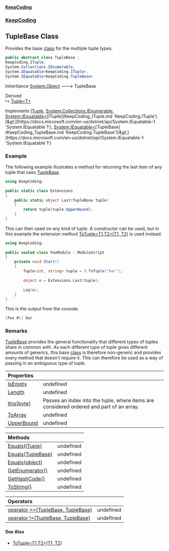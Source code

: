 #### [KeepCoding](index.md 'index')
### [KeepCoding](KeepCoding.md 'KeepCoding')
## TupleBase Class
Provides the base [class](https://docs.microsoft.com/en-us/dotnet/csharp/language-reference/keywords/class 'https://docs.microsoft.com/en-us/dotnet/csharp/language-reference/keywords/class') for the multiple tuple types.  
```csharp
public abstract class TupleBase :
KeepCoding.ITuple,
System.Collections.IEnumerable,
System.IEquatable<KeepCoding.ITuple>,
System.IEquatable<KeepCoding.TupleBase>
```

Inheritance [System.Object](https://docs.microsoft.com/en-us/dotnet/api/System.Object 'System.Object') &#129106; TupleBase  

Derived  
&#8627; [Tuple&lt;T&gt;](KeepCoding_Tuple_T_.md 'KeepCoding.Tuple&lt;T&gt;')  

Implements [ITuple](KeepCoding_ITuple.md 'KeepCoding.ITuple'), [System.Collections.IEnumerable](https://docs.microsoft.com/en-us/dotnet/api/System.Collections.IEnumerable 'System.Collections.IEnumerable'), [System.IEquatable&lt;](https://docs.microsoft.com/en-us/dotnet/api/System.IEquatable-1 'System.IEquatable`1')[ITuple](KeepCoding_ITuple.md 'KeepCoding.ITuple')[&gt;](https://docs.microsoft.com/en-us/dotnet/api/System.IEquatable-1 'System.IEquatable`1'), [System.IEquatable&lt;](https://docs.microsoft.com/en-us/dotnet/api/System.IEquatable-1 'System.IEquatable`1')[TupleBase](KeepCoding_TupleBase.md 'KeepCoding.TupleBase')[&gt;](https://docs.microsoft.com/en-us/dotnet/api/System.IEquatable-1 'System.IEquatable`1')  
### Example
The following example illustrates a method for returning the last item of any tuple that uses [TupleBase](KeepCoding_TupleBase.md 'KeepCoding.TupleBase').  
```csharp
using KeepCoding;  
  
public static class Extensions  
{  
    public static object Last(TupleBase tuple)  
    {  
        return tuple[tuple.UpperBound];  
    }  
}  
```
  
This can then used on any kind of tuple. A constructor can be used, but in this example the extension method [ToTuple&lt;T1,T2&gt;(T1, T2)](KeepCoding_TypeHelper_ToTuple_T1_T2_(T1_T2).md 'KeepCoding.TypeHelper.ToTuple&lt;T1,T2&gt;(T1, T2)') is used instead.  
```csharp
using KeepCoding;  
  
public sealed class FooModule : ModuleScript  
{  
    private void Start()  
    {  
        Tuple<int, string> tuple = 0.ToTuple("bar");  
          
        object o = Extensions.Last(tuple);  
          
        Log(o);  
    }  
}  
```
  
This is the output from the console.  
```csharp
[Foo #1] bar  
```
### Remarks
[TupleBase](KeepCoding_TupleBase.md 'KeepCoding.TupleBase') provides the general functionality that different types of tuples share in common with. As each different type of tuple gives different amounts of generics, this base [class](https://docs.microsoft.com/en-us/dotnet/csharp/language-reference/keywords/class 'https://docs.microsoft.com/en-us/dotnet/csharp/language-reference/keywords/class') is therefore non-generic and provides every method that doesn't require it. This can therefore be used as a way of passing in an ambiguous type of tuple.  
            

| Properties | |
| :--- | :--- |
| [IsEmpty](KeepCoding_TupleBase_IsEmpty.md 'KeepCoding.TupleBase.IsEmpty') | undefined<br/> |
| [Length](KeepCoding_TupleBase_Length.md 'KeepCoding.TupleBase.Length') | undefined<br/> |
| [this[byte]](KeepCoding_TupleBase_this_byte_.md 'KeepCoding.TupleBase.this[byte]') | Passes an index into the tuple, where items are considered ordered and part of an array.<br/> |
| [ToArray](KeepCoding_TupleBase_ToArray.md 'KeepCoding.TupleBase.ToArray') | undefined<br/> |
| [UpperBound](KeepCoding_TupleBase_UpperBound.md 'KeepCoding.TupleBase.UpperBound') | undefined<br/> |

| Methods | |
| :--- | :--- |
| [Equals(ITuple)](KeepCoding_TupleBase_Equals(KeepCoding_ITuple).md 'KeepCoding.TupleBase.Equals(KeepCoding.ITuple)') | undefined<br/> |
| [Equals(TupleBase)](KeepCoding_TupleBase_Equals(KeepCoding_TupleBase).md 'KeepCoding.TupleBase.Equals(KeepCoding.TupleBase)') | undefined<br/> |
| [Equals(object)](KeepCoding_TupleBase_Equals(object).md 'KeepCoding.TupleBase.Equals(object)') | undefined<br/> |
| [GetEnumerator()](KeepCoding_TupleBase_GetEnumerator().md 'KeepCoding.TupleBase.GetEnumerator()') | undefined<br/> |
| [GetHashCode()](KeepCoding_TupleBase_GetHashCode().md 'KeepCoding.TupleBase.GetHashCode()') | undefined<br/> |
| [ToString()](KeepCoding_TupleBase_ToString().md 'KeepCoding.TupleBase.ToString()') | undefined<br/> |

| Operators | |
| :--- | :--- |
| [operator ==(TupleBase, TupleBase)](KeepCoding_TupleBase_op_Equality(KeepCoding_TupleBase_KeepCoding_TupleBase).md 'KeepCoding.TupleBase.op_Equality(KeepCoding.TupleBase, KeepCoding.TupleBase)') | undefined<br/> |
| [operator !=(TupleBase, TupleBase)](KeepCoding_TupleBase_op_Inequality(KeepCoding_TupleBase_KeepCoding_TupleBase).md 'KeepCoding.TupleBase.op_Inequality(KeepCoding.TupleBase, KeepCoding.TupleBase)') | undefined<br/> |
#### See Also
- [ToTuple&lt;T1,T2&gt;(T1, T2)](KeepCoding_TypeHelper_ToTuple_T1_T2_(T1_T2).md 'KeepCoding.TypeHelper.ToTuple&lt;T1,T2&gt;(T1, T2)')
